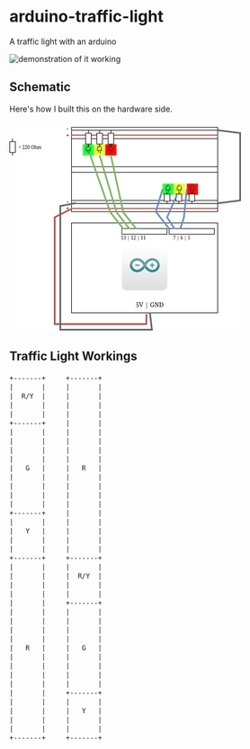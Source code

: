 # arduino-traffic-light
A traffic light with an arduino

![demonstration of it working](.github/assets/demo.gif)

## Schematic

Here's how I built this on the hardware side.

![schematic of arduino](.github/assets/schematic.jpg)

## Traffic Light Workings

```text
+-------+     +-------+           
|       |     |       |           
|  R/Y  |     |       |          
|       |     |       |           
|       |     |       |           
+-------+     |       |           
|       |     |       |           
|       |     |       |           
|       |     |       |           
|       |     |       |           
|   G   |     |   R   |           
|       |     |       |           
|       |     |       |           
|       |     |       |           
|       |     |       |           
+-------+     |       |           
|       |     |       |           
|   Y   |     |       |           
|       |     |       |           
|       |     |       |           
+-------+     +-------+           
|       |     |       |           
|       |     |  R/Y  |           
|       |     |       |           
|       |     |       |           
|       |     +-------+           
|       |     |       |           
|       |     |       |           
|       |     |       |           
|       |     |       |           
|   R   |     |   G   |           
|       |     |       |           
|       |     |       |           
|       |     |       |           
|       |     |       |           
|       |     +-------+           
|       |     |       |           
|       |     |   Y   |           
|       |     |       |           
|       |     |       |           
+-------+     +-------+     
```

